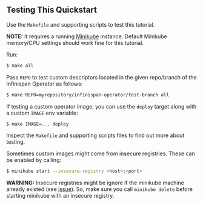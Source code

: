 Testing This Quickstart
-----------------------
Use the `Makefile` and supporting scripts to test this tutorial.

**NOTE:**
It requires a running [Minikube](https://kubernetes.io/docs/setup/learning-environment/minikube/) instance.
Default Minikube memory/CPU settings should work fine for this tutorial.

Run:
```bash
$ make all
```

Pass `REPO` to test custom descriptors located in the given repo/branch of the Infinispan Operator as follows:

```bash
$ make REPO=myrepository/infinispan-operator/test-branch all
```

If testing a custom operator image, you can use the `deploy` target along with a custom `IMAGE` env variable:

```bash
$ make IMAGE=... deploy
```

Inspect the `Makefile` and supporting scripts files to find out more about testing.

Sometimes custom images might come from insecure registries.
These can be enabled by calling:

```bash
$ minikube start --insecure-registry <host>:<port>
```

**WARNING:**
Insecure registries might be ignore if the minikube machine already existed
(see [issue](https://github.com/kubernetes/minikube/issues/604#issuecomment-247813764)).
So, make sure you call `minikube delete` before starting minikube with an insecure registry.
